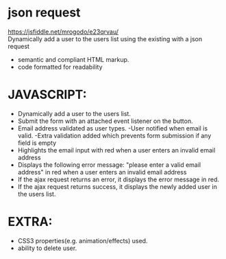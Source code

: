 # json request
https://jsfiddle.net/mrogodo/e23qrvau/ <br>
Dynamically add a user to the users list using the existing with a json request

   - semantic and compliant HTML markup.
   - code formatted for readability

 # JAVASCRIPT: 
   - Dynamically add a user to the users list.
   - Submit the form with an attached event listener on the button.
   - Email address validated as user types.
   -User notified when email is valid.
   -Extra validation added which prevents form submission if any field is empty
   - Highlights the email input with red when a user enters an invalid email address
   - Displays the following error message: "please enter a valid email address" in red when a user enters an invalid email address
   - If the ajax request returns an error, it displays the error message in red.
   - If the ajax request returns success, it displays the newly added user in the users list.

 # EXTRA:
   -  CSS3 properties(e.g. animation/effects) used.
   -  ability to delete user.


